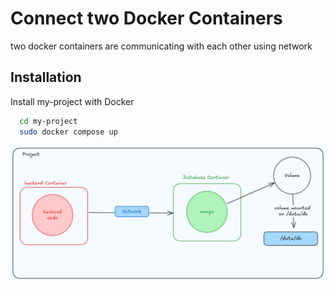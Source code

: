 # Connect two Docker Containers

two docker containers are communicating with each other using network
## Installation

Install my-project with Docker

```bash
  cd my-project
  sudo docker compose up
```
    

![alt text](image.png)

